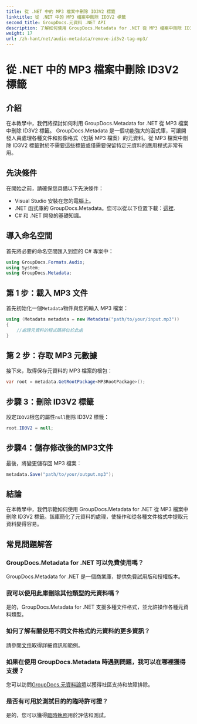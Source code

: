 ```yaml
---
title: 從 .NET 中的 MP3 檔案中刪除 ID3V2 標籤
linktitle: 從 .NET 中的 MP3 檔案中刪除 ID3V2 標籤
second_title: GroupDocs.元資料 .NET API
description: 了解如何使用 GroupDocs.Metadata for .NET 從 MP3 檔案中刪除 ID3V2 標籤。有效管理 C# 專案中的元資料。
weight: 17
url: /zh-hant/net/audio-metadata/remove-id3v2-tag-mp3/
---
```


# 從 .NET 中的 MP3 檔案中刪除 ID3V2 標籤

## 介紹
在本教學中，我們將探討如何利用 GroupDocs.Metadata for .NET 從 MP3 檔案中刪除 ID3V2 標籤。 GroupDocs.Metadata 是一個功能強大的函式庫，可讓開發人員處理各種文件和影像格式（包括 MP3 檔案）的元資料。從 MP3 檔案中刪除 ID3V2 標籤對於不需要這些標籤或僅需要保留特定元資料的應用程式非常有用。
## 先決條件
在開始之前，請確保您具備以下先決條件：
- Visual Studio 安裝在您的電腦上。
-  .NET 函式庫的 GroupDocs.Metadata。您可以從以下位置下載：[這裡](https://releases.groupdocs.com/metadata/net/).
- C# 和 .NET 開發的基礎知識。

## 導入命名空間
首先將必要的命名空間匯入到您的 C# 專案中：
```csharp
using GroupDocs.Formats.Audio;
using System;
using GroupDocs.Metadata;
```
## 第 1 步：載入 MP3 文件
首先初始化一個`Metadata`物件與您的輸入 MP3 檔案：
```csharp
using (Metadata metadata = new Metadata("path/to/your/input.mp3"))
{
    //處理元資料的程式碼將位於此處
}
```
## 第 2 步：存取 MP3 元數據
接下來，取得保存元資料的 MP3 檔案的根包：
```csharp
var root = metadata.GetRootPackage<MP3RootPackage>();
```
## 步驟 3：刪除 ID3V2 標籤
設定`ID3V2`根包的屬性`null`刪除 ID3V2 標籤：
```csharp
root.ID3V2 = null;
```
## 步驟4：儲存修改後的MP3文件
最後，將變更儲存回 MP3 檔案：
```csharp
metadata.Save("path/to/your/output.mp3");
```

## 結論
在本教學中，我們示範如何使用 GroupDocs.Metadata for .NET 從 MP3 檔案中刪除 ID3V2 標籤。該庫簡化了元資料的處理，使操作和從各種文件格式中提取元資料變得容易。

## 常見問題解答
### GroupDocs.Metadata for .NET 可以免費使用嗎？
GroupDocs.Metadata for .NET 是一個商業庫，提供免費試用版和授權版本。
### 我可以使用此庫刪除其他類型的元資料嗎？
是的，GroupDocs.Metadata for .NET 支援多種文件格式，並允許操作各種元資料類型。
### 如何了解有關使用不同文件格式的元資料的更多資訊？
請參閱[文件](https://tutorials.groupdocs.com/metadata/net/)取得詳細資訊和範例。
### 如果在使用 GroupDocs.Metadata 時遇到問題，我可以在哪裡獲得支援？
您可以訪問[GroupDocs.元資料論壇](https://forum.groupdocs.com/c/metadata/14)以獲得社區支持和故障排除。
### 是否有可用於測試目的的臨時許可證？
是的，您可以獲得[臨時執照](https://purchase.groupdocs.com/temporary-license/)用於評估和測試。